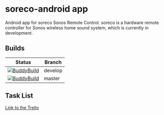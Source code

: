 # soreco-android app
Android app for soreco Sonos Remote Control. soreco is a hardware remote controller for Sonos wireless home sound system, which is currently in development.

## Builds
| Status   | Branch       
| ---      | --- 
| [![BuddyBuild](https://dashboard.buddybuild.com/api/statusImage?appID=59fce44940d1c500013bba75&branch=develop&build=latest)](https://dashboard.buddybuild.com/apps/59fce44940d1c500013bba75/build/latest?branch=develop)      | develop
| [![BuddyBuild](https://dashboard.buddybuild.com/api/statusImage?appID=59fce44940d1c500013bba75&branch=master&build=latest)](https://dashboard.buddybuild.com/apps/59fce44940d1c500013bba75/build/latest?branch=master)      | master


## Task List
[Link to the Trello](https://trello.com/b/kctubSov/android-app/)
